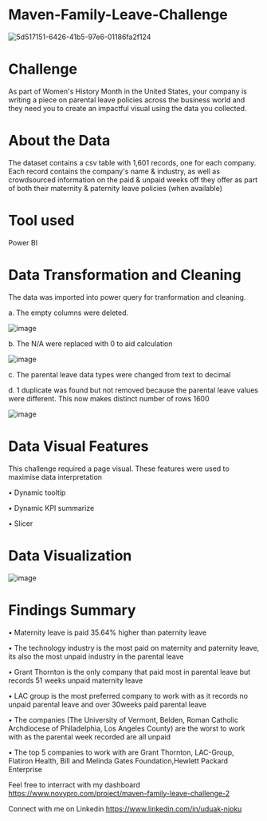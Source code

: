 # Maven-Family-Leave-Challenge
![5d517151-6426-41b5-97e6-01186fa2f124](https://user-images.githubusercontent.com/128192166/232911437-33b6ab54-9c4d-489d-a364-b84d1d65295e.png)


# Challenge

As part of Women's History Month in the United States, your company is writing a piece on parental leave policies across the business world and they need you to create an impactful visual using the data you collected.

# About the Data
The dataset contains a csv table with 1,601 records, one for each company. Each record contains the company's name & industry, as well as crowdsourced information on the paid & unpaid weeks off they offer as part of both their maternity & paternity leave policies (when available)

# Tool used
Power BI

# Data Transformation and Cleaning

The data was imported into power query for tranformation and cleaning. 

a. The empty columns were deleted.

![image](https://user-images.githubusercontent.com/128192166/232872646-4bb0f668-9086-411c-962d-d57a13c846ca.png)

b. The N/A were replaced with 0 to aid calculation

![image](https://user-images.githubusercontent.com/128192166/232874675-8b78bd5d-d0bb-45e1-8ae9-94444e2ce067.png)

c. The parental leave data types were changed from text to decimal

d. 1 duplicate was found but not removed because the parental leave values were different. This now makes distinct number of rows 1600

![image](https://user-images.githubusercontent.com/128192166/232880485-de8f20fc-69a6-4481-8b9b-e71c44c34e1d.png)


# Data Visual Features
This challenge required a page visual. These features were used to maximise data interpretation

•	Dynamic tooltip

•	Dynamic KPI summarize

•	Slicer

# Data Visualization

![image](https://user-images.githubusercontent.com/128192166/233204850-bf38fb12-5c5c-41c4-ac05-43fb297c52d0.png)


# Findings Summary


•	Maternity leave is paid 35.64% higher than paternity leave

•	The technology industry is the most paid on maternity and paternity leave, its also the most unpaid industry in the parental leave

•	Grant Thornton is the only company that paid most in parental leave but records 51 weeks unpaid maternity leave

•	LAC group is the most preferred company to work with as it records no unpaid parental leave and over 30weeks paid parental leave

•	The companies (The University of Vermont, Belden, Roman Catholic Archdiocese of Philadelphia, Los Angeles County) are the worst to work with as the parental week recorded are all unpaid

•	The top 5 companies to work with are Grant Thornton, LAC-Group, Flatiron Health, Bill and Melinda Gates Foundation,Hewlett Packard Enterprise



Feel free to interract with my dashboard https://www.novypro.com/project/maven-family-leave-challenge-2

Connect with me on Linkedin https://www.linkedin.com/in/uduak-njoku
